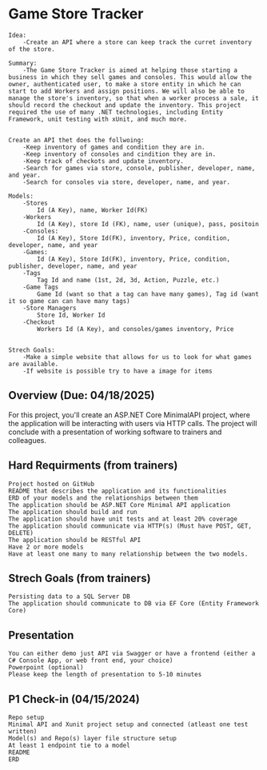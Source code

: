 # Game Store Tracker

    Idea:
        -Create an API where a store can keep track the curret inventory of the store.

    Summary:
        -The Game Store Tracker is aimed at helping those starting a business in which they sell games and consoles. This would allow the owner, authenticated user, to make a store entity in which he can start to add Workers and assign positions. We will also be able to manage the store's inventory, so that when a worker process a sale, it should record the checkout and update the inventory. This project required the use of many .NET technologies, including Entity Framework, unit testing with xUnit, and much more.
        

    Create an API thet does the follwoing:
        -Keep inventory of games and condition they are in.
        -Keep inventory of consoles and cindition they are in.
        -Keep track of checkots and update inventory.
        -Search for games via store, console, publisher, developer, name, and year.
        -Search for consoles via store, developer, name, and year.

    Models: 
        -Stores
            Id (A Key), name, Worker Id(FK)
        -Workers
            Id (A Key), store Id (FK), name, user (unique), pass, positoin
        -Consoles:
            Id (A Key), Store Id(FK), inventory, Price, condition, developer, name, and year
        -Games:
            Id (A Key), Store Id(FK), inventory, Price, condition, publisher, developer, name, and year
        -Tags
            Tag Id and name (1st, 2d, 3d, Action, Puzzle, etc.)
        -Game Tags
            Game Id (want so that a tag can have many games), Tag id (want it so game can can have many tags)
        -Store Managers
            Store Id, Worker Id
        -Checkout
            Workers Id (A Key), and consoles/games inventory, Price
        

    Strech Goals:
        -Make a simple website that allows for us to look for what games are available.
        -If website is possible try to have a image for items

## Overview (Due: 04/18/2025)

For this project, you'll create an ASP.NET Core MinimalAPI project, where the application will be interacting with users via HTTP calls. The project will conclude with a presentation of working software to trainers and colleagues.

## Hard Requirments (from trainers)

    Project hosted on GitHub
    README that describes the application and its functionalities
    ERD of your models and the relationships between them
    The application should be ASP.NET Core Minimal API application
    The application should build and run
    The application should have unit tests and at least 20% coverage
    The application should communicate via HTTP(s) (Must have POST, GET, DELETE)
    The application should be RESTful API
    Have 2 or more models
    Have at least one many to many relationship between the two models.

## Strech Goals (from trainers)

    Persisting data to a SQL Server DB
    The application should communicate to DB via EF Core (Entity Framework Core)

## Presentation

    You can either demo just API via Swagger or have a frontend (either a C# Console App, or web front end, your choice)
    Powerpoint (optional)
    Please keep the length of presentation to 5-10 minutes

## P1 Check-in (04/15/2024)

    Repo setup
    Minimal API and Xunit project setup and connected (atleast one test written)
    Model(s) and Repo(s) layer file structure setup
    At least 1 endpoint tie to a model
    README
    ERD
